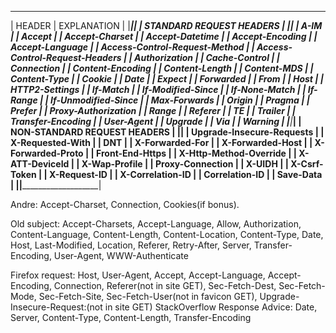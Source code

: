  ________________________________________________
|             HEADER             |  EXPLANATION  |
|________________________________|_______________|
|       STANDARD REQUEST HEADERS                 |
|________________________________________________|
| A-IM                           | 
| Accept                         |
| Accept-Charset                 |
| Accept-Datetime                |
| Accept-Encoding                |
| Accept-Language                |
| Access-Control-Request-Method  |
| Access-Control-Request-Headers |
| Authorization                  |
| Cache-Control                  |
| Connection                     |
| Content-Encoding               |
| Content-Length                 |
| Content-MDS                    |
| Content-Type                   |
| Cookie                         |
| Date                           |
| Expect                         |
| Forwarded                      |
| From                           |
| Host                           |
| HTTP2-Settings                 |
| If-Match                       |
| If-Modified-Since              |
| If-None-Match                  |
| If-Range                       |
| If-Unmodified-Since            |
| Max-Forwards                   |
| Origin                         |
| Pragma                         |
| Prefer                         |
| Proxy-Authorization            |
| Range                          |
| Referer                        |
| TE                             |
| Trailer                        |
| Transfer-Encoding              |
| User-Agent                     |
| Upgrade                        |
| Via                            |
| Warning                        |
|________________________________|_____________________|
|             NON-STANDARD REQUEST HEADERS             |
|______________________________________________________|
| Upgrade-Insecure-Requests      |
| X-Requested-With               |
| DNT                            |
| X-Forwarded-For                |
| X-Forwarded-Host               |
| X-Forwarded-Proto              |
| Front-End-Https                |
| X-Http-Method-Override         |
| X-ATT-DeviceId                 |
| X-Wap-Profile                  |
| Proxy-Connection               |
| X-UIDH                         |
| X-Csrf-Token                   |
| X-Request-ID                   |
| X-Correlation-ID               |
| Correlation-ID                 |
| Save-Data                      |
|________________________________|_____________________|


Andre: Accept-Charset, Connection, Cookies(if bonus).

Old subject: Accept-Charsets, Accept-Language, Allow, Authorization, Content-Language, Content-Length, Content-Location, Content-Type, Date, Host, Last-Modified, Location, Referer, 
Retry-After, Server, Transfer-Encoding, User-Agent, WWW-Authenticate

Firefox request: Host, User-Agent, Accept, Accept-Language, Accept-Encoding, Connection, Referer(not in site GET), 
		Sec-Fetch-Dest, Sec-Fetch-Mode, Sec-Fetch-Site,
		Sec-Fetch-User(not in favicon GET), Upgrade-Insecure-Request:(not in site GET)
StackOverflow Response Advice: Date, Server, Content-Type, Content-Length, Transfer-Encoding